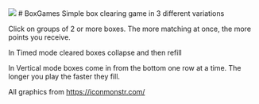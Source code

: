 <img src="boxgame_menu.png" />
# BoxGames
Simple box clearing game in 3 different variations

Click on groups of 2 or more boxes. The more matching at once, the more points you receive. 

In Timed mode cleared boxes collapse and then refill

In Vertical mode boxes come in from the bottom one row at a time. The longer you play the faster they fill.

All graphics from https://iconmonstr.com/
